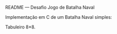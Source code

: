 README — Desafio Jogo de Batalha Naval

Implementação em C de um Batalha Naval simples:

Tabuleiro 8×8.
